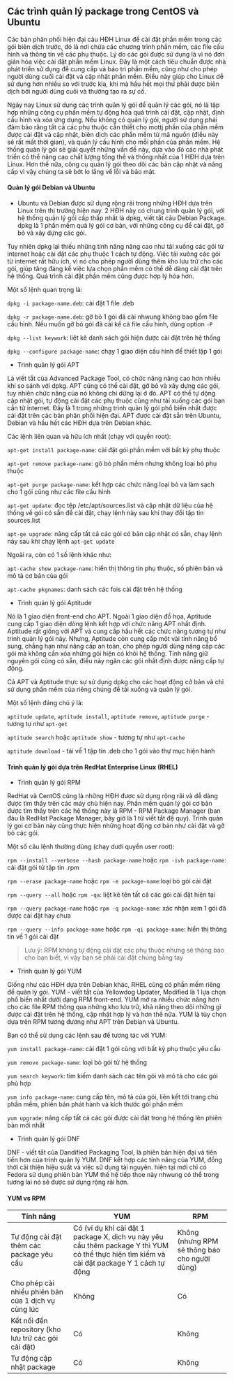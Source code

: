 ## Các trình quản lý package trong CentOS và Ubuntu

Các bản phân phối hiện đại cảu HĐH Linux đề cài đặt phần mềm trong các gói biên dịch trước, đó là nơi chứa các chương trình phần mềm, các file cấu hình và thông tin về các phụ thuộc. Lý do các gói được sử dụng là vì nó đơn giản hóa việc cài đặt phần mềm Linux. Đây là một cách tiêu chuẩn được nhà phát triển sử dụng để cung cấp và bảo trì phần mềm, cũng như cho phép người dùng cuối cài đặt và cập nhật phần mềm. Điều này giúp cho Linux dễ sử dụng hơn nhiều so với trước kia, khi mà hầu hết mọi thứ phải được biên dịch bởi người dùng cuôi và thường tạo ra sự cố.

Ngày nay Linux sử dụng các trình quản lý gói để quản lý các gói, nó là tập hợp những công cụ phần mềm tự động hóa quá trình cài đặt, cập nhật, định cấu hình và xóa ứng dụng. Nếu không có quản lý gói, người sử dụng phải đảm bảo rằng tất cả các phụ thuộc cần thiết cho mottj phần của phần mềm được cài đặt và cập nhật, biên dịch các phần mềm từ mã nguồn (điều này sẽ rất mất thời gian), và quản lý cấu hình cho mỗi phần của phần mềm. Hệ thống quản lý gói sẽ giải quyết những vấn đề này, dựa vào đó các nhà phát triển có thể nâng cao chất lượng tổng thể và thống nhất của 1 HĐH dựa trên Linux. Hơn thế nữa, công cụ quản lý gói theo dõi các bản cập nhật và nâng cấp vì vậy chúng ta sẽ bớt lo lắng về lỗi và bảo mật.

#### Quản lý gói Debian và Ubuntu

- Ubuntu và Debian được sử dụng rộng rãi trong những HĐH dựa trên Linux trên thị trường hiện nay. 2 HĐH này có chung trình quản lý gói, với hệ thống quản lý gói cấp thấp nhất là dpkg, viết tắt cảu Debian Package. dpkg là 1 phần mềm quả lý gói cơ bản, với những công cụ để cài đặt, gỡ bỏ và xây dựng các gói.

Tuy nhiên dpkg lại thiếu những tính năng nâng cao như tải xuống các gói từ internet hoặc cài đặt các phụ  thuộc 1 cách tự động. Việc tải xuông các gói từ internet rất hữu ích, vì nó cho phép người dùng thêm kho lưu trữ cho các gói, giúp tăng đáng kể việc lựa chọn phần mềm có thể dễ dàng cài đặt trên hệ thống. Quá trình cài đặt phần mềm cũng được hợp lý hóa hơn.

Một số lệnh quan trọng là:

`dpkg -i package-name.deb`: cài đặt 1 file .deb

`dpkg -r package-name.deb`: gỡ bỏ 1 gói đã cài nhwung không bao gồm file cấu hình. Nếu muốn gỡ bỏ gói đã cài kể cả file cấu hình, dùng option `-P`

`dpkg --list keywork`: liệt kê danh sách gói hiện được cài đặt trên hệ thống

`dpkg --configure package-name`: chạy 1 giao diện cấu hình để thiết lập 1 gói

- Trình quản lý gói APT

Là viết tắt của Advanced Package Tool, có chức năng nâng cao hơn nhiều khi so sánh với dpkg. APT cũng có thể cài đặt, gỡ bỏ và xây dựng các gói, tuy nhiên chức năng của nó không chỉ dừng lại ở đó. APT có thể tự dộng cập nhật gói, tự động cài đặt các phụ thuộc cũng như tải xuống các gói bạn cần từ internet. Đây là 1 trong những trình quản lý gói phổ biến nhất được cài đặt trên các bản phân phối hiện đại. APT được cài đặt sẵn trên Ubuntu, Debian và hầu hết các HĐH dựa trên Debian khác.

Các lệnh liên quan và hữu ích nhất (chạy với quyền root):

`apt-get install package-name`: cài đặt gói phần mềm với bất kỳ phụ thuộc

`apt-get remove package-name`: gõ bỏ phần mềm nhưng không loại bỏ phụ thuộc

`apt-get purge package-name`: kết hợp các chức năng loại bỏ và làm sạch cho 1 gói cũng như các file cấu hình

`apt-get update`: đọc tệp /etc/apt/sources.list và cập nhật dữ liệu của hệ thống về gói có sẵn để cài đặt, chạy lệnh này sau khi thay đổi tập tin sources.list

`apt-ge upgrade`: nâng cấp tất cả các gói có bản cập nhật có sẵn, chạy lệnh này sau khi chạy lệnh `apt-get update`

Ngoài ra, còn có 1 số lệnh khác như:

`apt-cache show package-name`: hiển thị thông tin phụ thuộc, số phiên bản và mô tả cơ bản của gói

`apt-cache pkgnames`: danh sách các fois cài đặt trên hệ thống

- Trình quản lý gói Aptitude

Nó là 1 giao diện front-end cho APT. Ngoài 1 giao diện đồ họa, Aptitude cung cấp 1 giao diện dòng lệnh kết hợp với chức năng APT nhất định. Aptitude rất giống với APT và cung cấp hầu hết các chức năng tương tự như trình quản lý gói này. Nhưng, Aptitude còn cung cấp một vài tính năng bổ sung, chẳng hạn như nâng cấp an toàn, cho phép người dùng nâng cấp các gói mà không cần xóa những gói hiện có khỏi hệ thống. Tính năng giữ nguyên gói cũng có sẵn, điều này ngăn các gói nhất định được nâng cấp tự động.

Cả APT và Aptitude thực sự sử dụng dpkg cho các hoạt động cở bản và chỉ sử dụng phần mềm của riêng chúng để tải xuống và quản lý gói.

Một số lệnh đáng chú ý là:

`aptitude update`, `aptitude install`, `aptitude remove`, `aptitude purge` - tương tự như `apt-get`

`aptitude search` hoặc `aptitude show` - tương tự như `apt-cache`

`aptitude download` - tải về 1 tập tin .deb cho 1 gói vào thự mục hiện hành

#### Trình quản lý gói dựa trên RedHat Enterprise Linux (RHEL)

- Trình quản lý gói RPM

RedHat và CentOS cũng là những HĐH được sử dụng rộng rãi và dễ dàng được tìm thấy trên các máy chủ hiện nay. Phần mềm quản lý gói cơ bản được tìm thấy trên các hệ thống này là RPM - RPM Package Manager (ban đàu là RedHat Package Manager, bây giờ là 1 từ viết tắt đệ quy). Trình quản lý goi cơ bản này cũng thực hiện những hoạt động cơ bản như cài đặt và gỡ bỏ các gói.

Một số câu lệnh thường dùng (chạy dưới quyền user root):

`rpm --install --verbose --hash package-name` hoặc `rpm -ivh package-name`: cài đặt gói từ tập tin .rpm

`rpm --erase package-name` hoặc `rpm -e package-name`:loại bỏ gói cài đặt

`rpm --query --all` hoặc `rpm -qa`: liệt kê tên tất cả các gói cài đặt hiện tại

`rpm --query package-name` hoặc `rpm -q package-name`: xác nhận xem 1 gói đã được cài đặt hay chưa

`rpm --query --info package-name` hoặc `rpm -qi package-name`: hiển thị thông tin về 1 gói cài đặt

> Lưu ý: RPM không tự động cài đặt các phụ thuộc nhưng sẽ thông báo cho bạn biết, vì vậy bạn sẽ phải cài đặt chúng bằng tay

- Trình quản lý gói YUM

Giống như các HĐH dựa trên Debian khác, RHEL cũng có phần mềm riêng để quản lý gói. YUM - viết tắt của Yellowdog Updater, Modified là 1 lựa chọn phổ biến nhất dưới dạng RPM front-end. YUM mở ra nhiều chức năng hơn cho các file RPM thông qua những kho lưu trữ, khả năng theo dõi những gì được cài đặt trên hệ thống, cập nhật hợp lý và hơn thế nữa. YUM là tùy chọn dựa trên RPM tương đương như APT trên Debian và Ubuntu.

Bạn có thể sử dụng các lệnh sau để tương tác với YUM:

`yum install package-name`: cài đặt 1 gói cùng với bất kỳ phụ thuộc yêu cầu

`yum remove package-name`: loại bỏ gói từ hệ thống

`yum search keywork`: tìm kiếm danh sách các tên gói và mô tả cho các gói phù hợp

`yum info package-name`: cung cấp tên, mô tả của gói, liên kết tới trang chủ phần mềm, phiên bản phát hành và kích thước gói phần mềm

`yum upgrade`: nâng cấp tất cả các gói được cài đặt trong hệ thống lên phiên bản mới nhất

- Trình quản lý gói DNF

DNF - viết tắt của Dandified Packaging Tool, là phiên bản hiện đại và tiên tiến hơn của trình quản lý YUM. DNF kết hợp các tính năng của YUM, đồng thời cải thiện hiệu suất và việc sử dụng tài nguyên. hiện tại mới chỉ có Fedora sử dụng phiên bản YUM thế hệ tiếp thoe này nhwung có thể trong tương lai nó sẽ được sử dụng rộng rãi hơn.

#### YUM vs RPM

| Tính năng | YUM | RPM |
| --- | --- | --- |
| Tự động cài đặt thêm các package yêu cầu | Có (ví dụ khi cài đặt 1 package X, dịch vụ này yêu cầu thêm package Y thì YUM có thể thực hiện tìm kiếm và cài đặt package Y 1 cách tự động | Không (nhưng RPM sẽ thông báo cho người dùng) |
| Cho phép cài nhiều phiên bản của 1 dịch vụ cùng lúc | Không | Có |
| Kết nối đến repository (kho lưu trữ các gói cài đặt) | Có  | Không |
| Tự động cập nhật package | Có | Không |